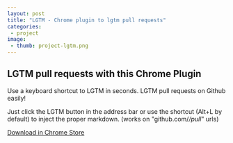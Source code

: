 ```yaml
---
layout: post
title: "LGTM - Chrome plugin to lgtm pull requests"
categories:
 - project
image:
 - thumb: project-lgtm.png
---
```


## LGTM pull requests with this Chrome Plugin

Use a keyboard shortcut to LGTM in seconds. LGTM pull requests on Github easily!

Just click the LGTM button in the address bar or use the shortcut (Alt+L by default) to inject the proper markdown.
(works on "github.com/*/pull*" urls)

[Download in Chrome Store](https://chrome.google.com/webstore/detail/lgtm-reloaded/hefidgcceobmmaiekccmbjpdcmbjklej)

